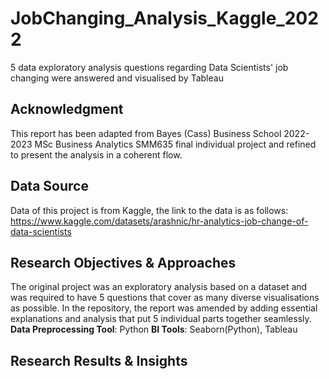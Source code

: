 # JobChanging_Analysis_Kaggle_2022
5 data exploratory analysis questions regarding Data Scientists' job changing were answered and visualised by Tableau
## Acknowledgment
This report has been adapted from Bayes (Cass) Business School 2022-2023 MSc Business Analytics SMM635 final individual project and refined to present the analysis in a coherent flow. 
## Data Source
Data of this project is from Kaggle, the link to the data is as follows: https://www.kaggle.com/datasets/arashnic/hr-analytics-job-change-of-data-scientists
## Research Objectives & Approaches
The original project was an exploratory analysis based on a dataset and was required to have 5 questions that cover as many diverse visualisations as possible. In the repository, the report was amended by adding essential explanations and analysis that put 5 individual parts together seamlessly.
**Data Preprocessing Tool**: Python
**BI Tools**: Seaborn(Python), Tableau
## Research Results & Insights
